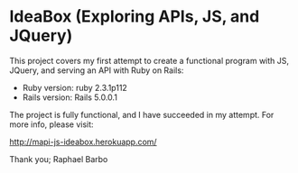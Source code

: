 # IdeaBox (Exploring APIs, JS, and JQuery)

This project covers my first attempt to create a functional program with JS, JQuery, and serving an API with Ruby on Rails:

* Ruby version: ruby 2.3.1p112
* Rails version: Rails 5.0.0.1

The project is fully functional, and I have succeeded in my attempt. For more info, please visit:

http://mapi-js-ideabox.herokuapp.com/

Thank you;
Raphael Barbo
